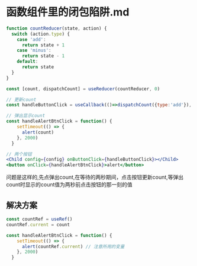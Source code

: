 # 函数组件里的闭包陷阱.md

```jsx
function countReducer(state, action) {
  switch (action.type) {
    case 'add':
      return state + 1
    case 'minus':
      return state - 1
    default:
      return state
  }
}

const [count, dispatchCount] = useReducer(countReducer, 0)
```

```jsx
// 更新count
const handleButtonClick = useCallback(()=>dispatchCount({type:'add'}), [])

// 弹出显示count
const handleAlertBtnClick = function() {
    setTimeout(() => {
      alert(count)
    }, 2000)
  }

// 两个按钮
<Child config={config} onButtonClick={handleButtonClick}></Child>
<button onClick={handleAlertBtnClick}>alert</button>
```

问题是这样的,先点弹出count,在等待的两秒期间，点击按钮更新count,等弹出count时显示的count值为两秒前点击按钮的那一刻的值

## 解决方案

```jsx
const countRef = useRef()
countRef.current = count

const handleAlertBtnClick = function() {
    setTimeout(() => {
      alert(countRef.current) // 注意所用的变量
    }, 2000)
  }
```
